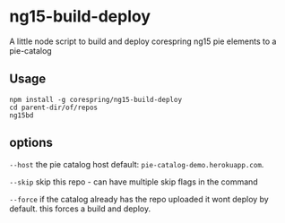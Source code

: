 # ng15-build-deploy

A little node script to build and deploy corespring ng15 pie elements to a pie-catalog


## Usage

```shell 
npm install -g corespring/ng15-build-deploy
cd parent-dir/of/repos
ng15bd
```

## options

`--host` the pie catalog host default: `pie-catalog-demo.herokuapp.com`.

`--skip` skip this repo - can have multiple skip flags in the command

`--force` if the catalog already has the repo uploaded it wont deploy by default. this forces a build and deploy.